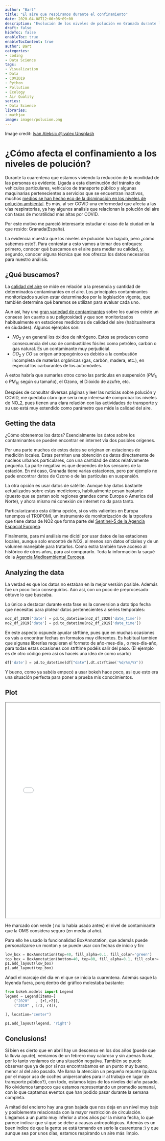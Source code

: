 ```yaml
---
author: "Bart"
title: "El aire que respiramos durante el confinamiento"
date: 2020-04-08T12:00:06+09:00
description: "Evolución de los niveles de polución en Granada durante la cuarentena"
draft: false
hideToc: false
enableToc: true
enableTocContent: true
author: Bart
categories:
- coding
- Data Science
tags: 
- Visualization
- Data
- COVID19
- Python
- Pollution
- Ecology
- Air Quality
series:
- Data Science
libraries:
- mathjax
image: images/polucion.png
---
```

Image credit: [Ivan Aleksic @ivalex Unsplash](https://unsplash.com/photos/WrYM0tBbYj0)

# ¿Cómo afecta el confinamiento a los niveles de polución?

Durante la cuarentena que estamos viviendo la reducción de la movilidad de las personas es evidente. 
Ligada a esta disminución del tránsito de vehiculos particulares, vehiculos de transporte público y algunas maquinarias pertenecientes a servicios que se encuentran inactivos, muchos [medios se han hecho eco de la disminución en los niveles de polución ambiental](https://www.sciencealert.com/here-s-what-covid-19-is-doing-to-our-pollution-levels). Es más, al ser COVID una enfermedad que afecta a las vías respiratorias, ya hay algunos analisis que relacionan la polución del aire con tasas de moratilidad mas altas por COVID.

Por este motivo me pareció interesante estudiar el caso de la ciudad en la que resido: Granada(España).

La evidencia muestra que los niveles de polución han bajado, pero ¿cómo sabemos esto?.
Para contestar a esto vamos a tomar dos enfoques: primero, conocer qué buscamos en el aire para mediar su calidad, y, segundo, conocer alguna técnica que nos ofrezca los datos necesarios para nuestro análisis.

## ¿Qué buscamos?
La [calidad del aire](http://www.troposfera.org/conceptos/calidad-aire/) se mide en relación a la presencia y cantidad de determinados contaminantes en el aire. Los principales contaminantes monitorizados suelen estar determinados por la legislación vigente, que también determina qué baremos se utilizan para evaluar cada uno. 

Aun así, hay una [gran variedad de contaminantes](http://movil.asturias.es/portal/site/medioambiente/menuitem.1340904a2df84e62fe47421ca6108a0c/?vgnextoid=daca2ae109539210VgnVCM10000097030a0aRCRD&vgnextchannel=761ab1cc11b6a110VgnVCM1000006a01a8c0RCRD&i18n.http.lang=es) sobre los cuales existe un conseso (en cuanto a su peligrosidad) y que son monitorizados habitualmente en estaciones medidoras de calidad del aire (habitualmente en ciudades). Algunos ejemplos son:
- $NO_2$ y en general los óxidos de nitrógeno. Estos se producen como consecuencia del uso de combustibles fósiles como petróleo, carbón o gas natural. Es un contaminante muy perjudicial.
- $CO_2$ y $CO$ su origen antropogénico es debido a la combustión incompleta de materias orgánicas (gas, carbón, madera, etc.), en especial los carburantes de los automóviles.

A estos habría que sumarles otros como las particulas en suspensión ($PM_5$ o $PM_10$ según su tamaño), el Ozono, el Dióxido de azufre, etc. 

Despúes de consultar diversas páginas y leer las noticias sobre polución y COVID, me quedaba claro que sería muy interesante comprobar los niveles de NO_2, pues tienen una clara relación con las actividades de transporte y su uso está muy extendido como parámetro que mide la calidad del aire. 

## Getting the data

¿Cómo obtenemos los datos? Esencialmente los datos sobre los contaminantes se pueden encontrar en internet vía dos posibles orígenes. 

Por una parte muchos de estos datos se originan en estaciones de medición locales. Estas permiten una obtención de datos directamente de nucleos urbanos particulares, con una cantidad de datos relativamente pequeña. La parte negativa es que dependes de los sensores de la estación. En mi caso, Granada tiene varias estaciones, pero por ejemplo no pude encontrar datos de Ozono o de las partículas en suspensión. 

La otra opción es usar datos de satélite. Aunque hay datos bastante actualizados sobre estas mediciones, habitualmente pesan bastante (puesto que se parten solo regiones grandes como Europa o America del Norte), y ahora mismo mi conexión de internet no da para tanto. 

Particularizando esta última opción, si os véis valientes en Europa tenempos el TROPOMI, un instrumento de monitorización de la trposfera que tiene datos de NO2 que forma parte del [Sentinel-5 de la Agencia Espacial Europea](https://sentinel.esa.int/web/sentinel/missions/sentinel-5). 

Finalmente, para mi análisis me dicidí por usar datos de las estaciones locales, aunque solo encontré de NO2, al menos son datos oficiales y de un volumen manejable para tratarlos. Como extra también tuve acceso al histórico de otros años, para así compararlo. Toda la información la saqué de la [Agencia Medioambiental Europea](https://www.eea.europa.eu/themes/air).

## Analyzing the data

La verdad es que los datos no estaban en la mejor versión posible. Además fue un poco lioso conseguirlos. Aún así, con un poco de preprocesado obtuve lo que buscaba.

Lo único a destacar durante esta fase es la conversion a dato tipo fecha que necesitas para plotear datos pertenecientes a series temporales: 

```python
no2_df_2020['date'] = pd.to_datetime(no2_df_2020['date_time'])
no2_df_2019['date'] = pd.to_datetime(no2_df_2019['date_time'])
```

En este aspecto ospuede ayudar strftime, pues que en muchas ocasiones os vais a encontrar fechas en formatos muy diferentes. Es habitual tambien que algunas librerías requieran el formato de año-mes-dia , o mes-dia-año, para todas estas ocasiones con strftime podéis salir del paso.
(El ejemplo es de otro código pero así os haceís una idea de como usarlo)
```python
df['date'] = pd.to_datetime(df["date"].dt.strftime('%d/%m/%Y'))
```

Y bueno, como ya sabéis empecé a usar bokeh hace poco, asi que esto era una situación perfecta para poner a prueba mis conocimientos.

## Plot

<iframe width="100%" height="700" src="/images/plot_no2.html">
</iframe>

He marcado con verde ( no lo había usado antes) el nivel de contaminante que la OMS considera seguro (en media al año).

Para ello he usado la funcionalidad BoxAnnotation, que además puede personalizarse un monton y se puede usar con fechas de inicio y fin: 

```python
low_box = BoxAnnotation(top=40, fill_alpha=0.1, fill_color='green')
top_box = BoxAnnotation(bottom=40, top=80, fill_alpha=0.1, fill_color='red')
p1.add_layout(low_box)
p1.add_layout(top_box)
```
Añadí el marcaje del día en el que se inicia la cuarentena. Además saqué la leyenda fuera, porq dentro del gráfico molestaba bastante: 

```python
from bokeh.models import Legend
legend = Legend(items=[
    ("2020"   , [r1,r2]),
    ("2019" , [r3, r4]),

], location="center")

p1.add_layout(legend, 'right')
```

## Conclusions!

Si bien es cierto que en abril hay un descenso en los dos años (puede que la lluvia ayude), veníamos de un febrero muy caluroso y sin apenas lluvia, por lo tanto veníamos de una situación negativa. También se puede observar que ya de por sí nos encontrabamos en un punto muy bueno, menor al del año pasado. Me llama la atención un pequeño repunte (quizas por el mayor uso de coches unipersonales para ir al trabajo en lugar de transporte público?), con todo, estamos lejos de los niveles del año pasado. No olvidemos tampoco que estamos representando un promedio semanal, con lo que captamos eventos que han podido pasar durante la semana completa.

A mitad del encierro hay una gran bajada que nos deja en un nivel muy bajo y posiblemente relacionada con la mayor restricción de circulación. Llegamos a un punto muy inferior a otros años por la misma fecha, lo que parece indicar que sí que se debe a causas antropológicas. Además es un buen indice de que la gente se está tomando en serio la cuarentena :) y que aunque sea por unos días, estamos respirando un aire más limpio.






